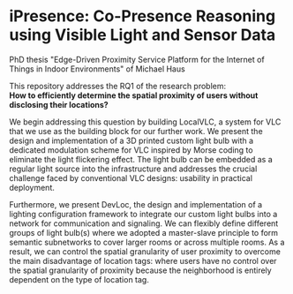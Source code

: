 # iPresence: Co-Presence Reasoning using Visible Light and Sensor Data
PhD thesis "Edge-Driven Proximity Service Platform for the Internet of Things in Indoor Environments" of Michael Haus

This repository addresses the RQ1 of the research problem:<br/>
**How to efficiently determine the spatial proximity of users without disclosing their locations?**

We begin addressing this question by building LocalVLC, a system for VLC that we use as the building block for our further work.
We present the design and implementation of a 3D printed custom light bulb with a dedicated modulation scheme for VLC inspired
by Morse coding to eliminate the light flickering effect. The light bulb can be embedded as a regular light source into the
infrastructure and addresses the crucial challenge faced by conventional VLC designs: usability in practical deployment.

Furthermore, we present DevLoc, the design and implementation of a lighting configuration framework to integrate our
custom light bulbs into a network for communication and signaling. We can flexibly define different groups of light bulb(s)
where we adopted a master-slave principle to form semantic subnetworks to cover larger rooms or across multiple rooms.
As a result, we can control the spatial granularity of user proximity to overcome the main disadvantage of location tags:
where users have no control over the spatial granularity of proximity because the neighborhood is entirely dependent on the type of 
location tag.
